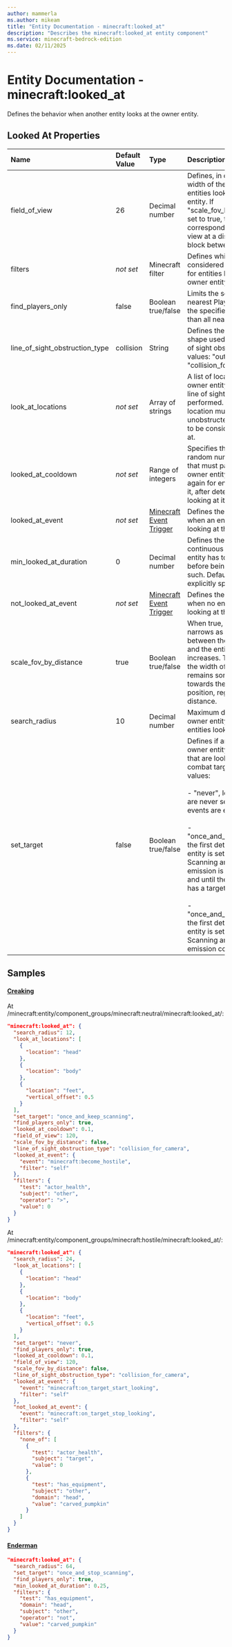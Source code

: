 ```yaml
---
author: mammerla
ms.author: mikeam
title: "Entity Documentation - minecraft:looked_at"
description: "Describes the minecraft:looked_at entity component"
ms.service: minecraft-bedrock-edition
ms.date: 02/11/2025 
---
```


# Entity Documentation - minecraft:looked_at

Defines the behavior when another entity looks at the owner entity.


## Looked At Properties

|Name       |Default Value |Type |Description |Example Values |
|:----------|:-------------|:----|:-----------|:------------- |
| field_of_view | 26 | Decimal number | Defines, in degrees, the width of the field of view for entities looking at the owner entity. If "scale_fov_by_distance" is set to true, this value corresponds to the field of view at a distance of one block between the entities. | Creaking: `120` | 
| filters | *not set* | Minecraft filter | Defines which entities are considered when searching for entities looking at the owner entity. | Creaking: `{"test":"actor_health","subject":"other","operator":">","value":0}`, `{"none_of":[{"test":"actor_health","subject":"target","value":0},{"test":"has_equipment","subject":"other","domain":"head","value":"carved_pumpkin"}]}`, Enderman: `{"test":"has_equipment","domain":"head","subject":"other","operator":"not","value":"carved_pumpkin"}` | 
| find_players_only | false | Boolean true/false | Limits the search to only the nearest Player that meets the specified "filters" rather than all nearby entities. | Creaking: `true` | 
| line_of_sight_obstruction_type | collision | String | Defines the type of block shape used to check for line of sight obstructions. Valid values: "outline", "collision", "collision_for_camera". | Creaking: `"collision_for_camera"` | 
| look_at_locations | *not set* | Array of strings | A list of locations on the owner entity towards which line of sight checks are performed. At least one location must be unobstructed for the entity to be considered as looked at. | Creaking: `[{"location":"head"},{"location":"body"},{"location":"feet","vertical_offset":0.5}]` | 
| looked_at_cooldown | *not set* | Range of integers | Specifies the range for the random number of seconds that must pass before the owner entity can check again for entities looking at it, after detecting an entity looking at it. | Creaking: `0.1` | 
| looked_at_event | *not set* | [Minecraft Event Trigger](../Definitions/NestedTables/triggers.md) | Defines the event to trigger when an entity is detected looking at the owner entity. | Creaking: `{"event":"minecraft:become_hostile","filter":"self"}`, `{"event":"minecraft:on_target_start_looking","filter":"self"}` | 
| min_looked_at_duration | 0 | Decimal number | Defines the minimum, continuous time the owner entity has to be looked at before being considered as such. Defaults to 0 if not explicitly specified. | Enderman: `0.25` | 
| not_looked_at_event | *not set* | [Minecraft Event Trigger](../Definitions/NestedTables/triggers.md) | Defines the event to trigger when no entity is found looking at the owner entity. | Creaking: `{"event":"minecraft:on_target_stop_looking","filter":"self"}` | 
| scale_fov_by_distance | true | Boolean true/false | When true, the field of view narrows as the distance between the owner entity and the entity looking at it increases. This ensures that the width of the view cone remains somewhat constant towards the owner entity position, regardless of distance. |  | 
| search_radius | 10 | Decimal number | Maximum distance the owner entity will search for entities looking at it. | Creaking: `12`, `24`, Enderman: `64` | 
| set_target | false | Boolean true/false | Defines if and how the owner entity will set entities that are looking at it as its combat targets. Valid values:<br>           <br>- "never", looking entities are never set as targets, but events are emitted.<br>           <br>- "once_and_stop_scanning", the first detected looking entity is set as target. Scanning and event emission is suspended if and until the owner entity has a target.<br>           <br>- "once_and_keep_scanning", the first detected looking entity is set as target. Scanning and event emission continues.s | Creaking: `"once_and_keep_scanning"`, `"never"`, Enderman: `"once_and_stop_scanning"` | 

## Samples

#### [Creaking](https://github.com/Mojang/bedrock-samples/tree/preview/behavior_pack/entities/creaking.json)

At /minecraft:entity/component_groups/minecraft:neutral/minecraft:looked_at/: 

```json
"minecraft:looked_at": {
  "search_radius": 12,
  "look_at_locations": [
    {
      "location": "head"
    },
    {
      "location": "body"
    },
    {
      "location": "feet",
      "vertical_offset": 0.5
    }
  ],
  "set_target": "once_and_keep_scanning",
  "find_players_only": true,
  "looked_at_cooldown": 0.1,
  "field_of_view": 120,
  "scale_fov_by_distance": false,
  "line_of_sight_obstruction_type": "collision_for_camera",
  "looked_at_event": {
    "event": "minecraft:become_hostile",
    "filter": "self"
  },
  "filters": {
    "test": "actor_health",
    "subject": "other",
    "operator": ">",
    "value": 0
  }
}
```

At /minecraft:entity/component_groups/minecraft:hostile/minecraft:looked_at/: 

```json
"minecraft:looked_at": {
  "search_radius": 24,
  "look_at_locations": [
    {
      "location": "head"
    },
    {
      "location": "body"
    },
    {
      "location": "feet",
      "vertical_offset": 0.5
    }
  ],
  "set_target": "never",
  "find_players_only": true,
  "looked_at_cooldown": 0.1,
  "field_of_view": 120,
  "scale_fov_by_distance": false,
  "line_of_sight_obstruction_type": "collision_for_camera",
  "looked_at_event": {
    "event": "minecraft:on_target_start_looking",
    "filter": "self"
  },
  "not_looked_at_event": {
    "event": "minecraft:on_target_stop_looking",
    "filter": "self"
  },
  "filters": {
    "none_of": [
      {
        "test": "actor_health",
        "subject": "target",
        "value": 0
      },
      {
        "test": "has_equipment",
        "subject": "other",
        "domain": "head",
        "value": "carved_pumpkin"
      }
    ]
  }
}
```

#### [Enderman](https://github.com/Mojang/bedrock-samples/tree/preview/behavior_pack/entities/enderman.json)


```json
"minecraft:looked_at": {
  "search_radius": 64,
  "set_target": "once_and_stop_scanning",
  "find_players_only": true,
  "min_looked_at_duration": 0.25,
  "filters": {
    "test": "has_equipment",
    "domain": "head",
    "subject": "other",
    "operator": "not",
    "value": "carved_pumpkin"
  }
}
```

